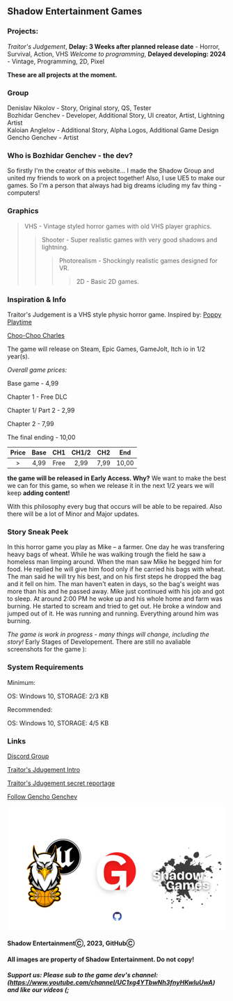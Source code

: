 ## Shadow Entertainment Games

### Projects:
*Traitor's Judgement*, **Delay: 3 Weeks after planned release date** - Horror, Survival, Action, VHS
*Welcome to programming*, **Delayed developing: 2024** - Vintage, Programming, 2D, Pixel

**These are all projects at the moment.**

### Group
Denislav Nikolov - Story, Original story, QS, Tester  
Bozhidar Genchev - Developer, Additional Story, UI creator, Artist, Lightning Artist  
Kaloian Anglelov - Additional Story, Alpha Logos, Additional Game Design  
Gencho Genchev - Artist

### Who is Bozhidar Genchev - the dev?
So firstly I'm the creator of this website...
I made the Shadow Group and united my friends to work on a project together!
Also, I use UE5 to make our games. So I'm a person that always had big dreams icluding my fav thing - computers! 

### Graphics
> VHS - Vintage styled horror games with old VHS player graphics.
>> Shooter - Super realistic games with very good shadows and lightning.
>>> Photorealism - Shockingly realistic games designed for VR.
>>>> 2D - Basic 2D games.

### Inspiration & Info
Traitor's Judgement is a VHS style physic horror game. Inspired by:
[Poppy Playtime](https://store.steampowered.com/app/1721470/Poppy_Playtime/ "Poppy Playtime")

[Choo-Choo Charles](https://store.steampowered.com/app/1766740/ChooChoo_Charles/ "Choo-Choo Charles")

The game will release on Steam, Epic Games, GameJolt, Itch io in 1/2 year(s). 

*Overall game prices:*

Base game - 4,99

Chapter 1 - Free DLC

Chapter 1/ Part 2 - 2,99

Chapter 2 - 7,99

The final ending - 10,00



| Price | Base | CH1  | CH1/2 | CH2  | End 
| :---: | :--: | :-:  | :---: | :---:| :---: 
|   >   | 4,99 | Free | 2,99  | 7,99 | 10,00 



__the game will be released in Early Access. Why?__
We want to make the best we can for this game, so when we release it in the next 1/2 years we will keep __adding content!__

With this philosophy every bug that occurs will be able to be repaired. Also there will be a lot of Minor and Major updates.

### Story Sneak Peek
In this horror game you play as Mike – a farmer. One day he was transfering heavy bags of wheat. While he was walking trough the field he saw a homeless man limping around. When the man saw Mike he begged him for food. He replied he will give him food only if he carried his bags with wheat. The man said he will try his best, and on his first steps he dropped the bag and it fell on him. The man haven't eaten in days, so the bag's weight was more than his and he passed away. Mike just continued with his job and got to sleep.
    At around 2:00 PM he woke up and his whole home and farm was burning. He started to scream and tried to get out. He broke a window and jumped out of it. He was running and running. Everything around him was burning. 

*The game is work in progress - many things will change, including the story!*
Early Stages of Developement. There are still no avaliable screenshots for the game ):

### System Requirements
Minimum:

OS: Windows 10, STORAGE: 2/3 KB 

Recommended:

OS: Windows 10, STORAGE: 4/5 KB

### Links
[Discord Group](https://discord.com/channels/1175447160918130778/1175447160918130781 "Discord")

[Traitor's Jdugement Intro](https://www.youtube.com/watch?v=g9_0vlAfNgo "Intro")

[Traitor's Jdugement secret reportage](https://github.com/ShadowEntertainment/TJ-Secret-Reportage "Secret 001")

[Follow Gencho Genchev](https://www.instagram.com/g.genchev_art/?hl=bg "Follow him (;")

![Image](web_img1.png)

#### Shadow EntertainmentⒸ, 2023, GitHubⒸ
#### All images are property of Shadow Entertainment. Do not copy!

##### Support us: Please sub to the game dev's channel: (https://www.youtube.com/channel/UC1xg4YTbwNh3fnyHKwluUwA) and like our videos (;
